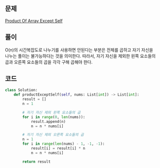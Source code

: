 ## 문제
[Product Of Array Except Self](https://leetcode.com/problems/product-of-array-except-self/description/)

## 풀이
O(n)의 시간복잡도로 나누기를 사용하면 안된다는 부분은 전체를 곱하고 자기 자신을 나누는 풀이는 불가능하다는 것을 의미한다. 따라서, 자기 자신을 제외한 왼쪽 요소들의 곱과 오른쪽 요소들의 곱을 각각 구해 곱해야 한다.

## 코드
```py
class Solution:
    def productExceptSelf(self, nums: List[int]) -> List[int]:
        result = []
        n = 1

        # 자기 자신 제외 왼쪽 요소들의 곱
        for i in range(0, len(nums)):
            result.append(n)
            n = n * nums[i]

        # 자기 자신 제외 오른쪽 요소들의 곱
        n = 1
        for i in range(len(nums) - 1, -1, -1):
            result[i] = result[i] * n
            n = n * nums[i]

        return result
```
